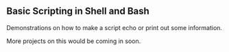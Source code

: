 ## Basic Scripting in Shell and Bash

Demonstrations on how to make a script echo or print out some information.

More projects on this would be coming in soon.